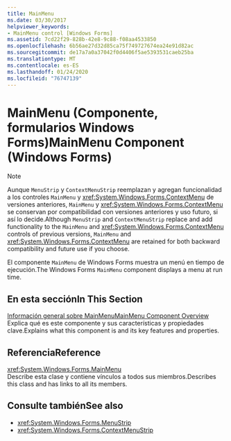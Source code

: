 ```yaml
---
title: MainMenu
ms.date: 03/30/2017
helpviewer_keywords:
- MainMenu control [Windows Forms]
ms.assetid: 7cd22f29-828b-42e8-9c88-f08aa4533850
ms.openlocfilehash: 6b56ae27d32d85ca75f749727674ea24e91d82ac
ms.sourcegitcommit: de17a7a0a37042f0d4406f5ae5393531caeb25ba
ms.translationtype: MT
ms.contentlocale: es-ES
ms.lasthandoff: 01/24/2020
ms.locfileid: "76747139"
---
```

# <a name="mainmenu-component-windows-forms"></a><span data-ttu-id="d56b3-102">MainMenu (Componente, formularios Windows Forms)</span><span class="sxs-lookup"><span data-stu-id="d56b3-102">MainMenu Component (Windows Forms)</span></span>
> [!NOTE]
> <span data-ttu-id="d56b3-103">Aunque `MenuStrip` y `ContextMenuStrip` reemplazan y agregan funcionalidad a los controles `MainMenu` y <xref:System.Windows.Forms.ContextMenu> de versiones anteriores, `MainMenu` y <xref:System.Windows.Forms.ContextMenu> se conservan por compatibilidad con versiones anteriores y uso futuro, si así lo decide.</span><span class="sxs-lookup"><span data-stu-id="d56b3-103">Although `MenuStrip` and `ContextMenuStrip` replace and add functionality to the `MainMenu` and <xref:System.Windows.Forms.ContextMenu> controls of previous versions, `MainMenu` and <xref:System.Windows.Forms.ContextMenu> are retained for both backward compatibility and future use if you choose.</span></span>  
  
 <span data-ttu-id="d56b3-104">El componente `MainMenu` de Windows Forms muestra un menú en tiempo de ejecución.</span><span class="sxs-lookup"><span data-stu-id="d56b3-104">The Windows Forms `MainMenu` component displays a menu at run time.</span></span>  
  
## <a name="in-this-section"></a><span data-ttu-id="d56b3-105">En esta sección</span><span class="sxs-lookup"><span data-stu-id="d56b3-105">In This Section</span></span>  
 [<span data-ttu-id="d56b3-106">Información general sobre MainMenu</span><span class="sxs-lookup"><span data-stu-id="d56b3-106">MainMenu Component Overview</span></span>](mainmenu-component-overview-windows-forms.md)  
 <span data-ttu-id="d56b3-107">Explica qué es este componente y sus características y propiedades clave.</span><span class="sxs-lookup"><span data-stu-id="d56b3-107">Explains what this component is and its key features and properties.</span></span>  
  
## <a name="reference"></a><span data-ttu-id="d56b3-108">Referencia</span><span class="sxs-lookup"><span data-stu-id="d56b3-108">Reference</span></span>  
 <xref:System.Windows.Forms.MainMenu>  
 <span data-ttu-id="d56b3-109">Describe esta clase y contiene vínculos a todos sus miembros.</span><span class="sxs-lookup"><span data-stu-id="d56b3-109">Describes this class and has links to all its members.</span></span>  
  
## <a name="see-also"></a><span data-ttu-id="d56b3-110">Consulte también</span><span class="sxs-lookup"><span data-stu-id="d56b3-110">See also</span></span>

- <xref:System.Windows.Forms.MenuStrip>
- <xref:System.Windows.Forms.ContextMenuStrip>
